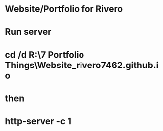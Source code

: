 # Website/Portfolio for Rivero

# Run server
# cd /d R:\7 Portfolio Things\Website\_rivero7462.github.io
# then
# http-server -c 1

